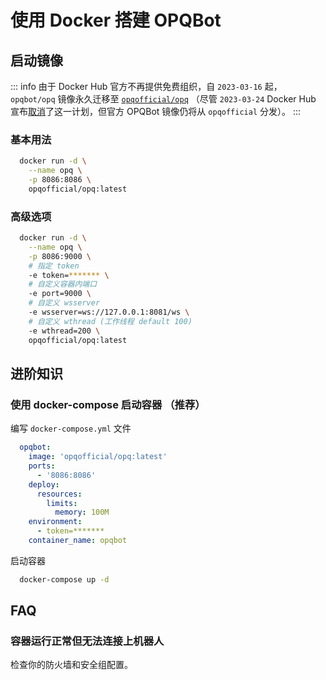 # 使用 Docker 搭建 OPQBot

## 启动镜像

::: info
由于 Docker Hub 官方不再提供免费组织，自 `2023-03-16` 起，`opqbot/opq` 镜像永久迁移至 [`opqofficial/opq`](https://hub.docker.com/r/opqofficial/opq) （尽管 `2023-03-24` Docker Hub 宣布[取消](https://www.docker.com/developers/free-team-faq/)了这一计划，但官方 OPQBot 镜像仍将从 `opqofficial` 分发）。
:::

### 基本用法

```bash
  docker run -d \
    --name opq \
    -p 8086:8086 \
    opqofficial/opq:latest
```

### 高级选项

```bash
  docker run -d \
    --name opq \
    -p 8086:9000 \
    # 指定 token
    -e token=******* \ 
    # 自定义容器内端口
    -e port=9000 \
    # 自定义 wsserver
    -e wsserver=ws://127.0.0.1:8081/ws \
    # 自定义 wthread (工作线程 default 100)
    -e wthread=200 \
    opqofficial/opq:latest
```

## 进阶知识

### 使用 docker-compose 启动容器 （推荐）

编写 `docker-compose.yml` 文件

```yaml
  opqbot:
    image: 'opqofficial/opq:latest'
    ports:
      - '8086:8086'
    deploy:
      resources:
        limits:
          memory: 100M
    environment:
      - token=*******
    container_name: opqbot
```

启动容器

```bash
  docker-compose up -d
```

## FAQ

### 容器运行正常但无法连接上机器人

检查你的防火墙和安全组配置。
